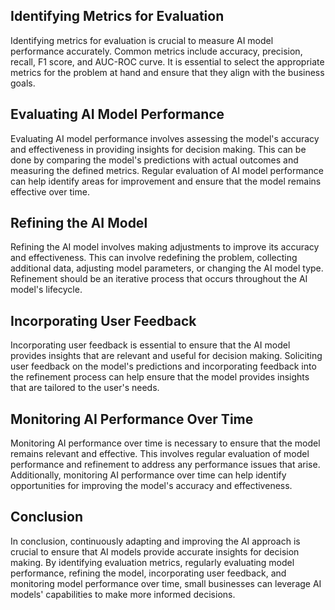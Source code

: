 

Identifying Metrics for Evaluation
----------------------------------

Identifying metrics for evaluation is crucial to measure AI model performance accurately. Common metrics include accuracy, precision, recall, F1 score, and AUC-ROC curve. It is essential to select the appropriate metrics for the problem at hand and ensure that they align with the business goals.

Evaluating AI Model Performance
-------------------------------

Evaluating AI model performance involves assessing the model's accuracy and effectiveness in providing insights for decision making. This can be done by comparing the model's predictions with actual outcomes and measuring the defined metrics. Regular evaluation of AI model performance can help identify areas for improvement and ensure that the model remains effective over time.

Refining the AI Model
---------------------

Refining the AI model involves making adjustments to improve its accuracy and effectiveness. This can involve redefining the problem, collecting additional data, adjusting model parameters, or changing the AI model type. Refinement should be an iterative process that occurs throughout the AI model's lifecycle.

Incorporating User Feedback
---------------------------

Incorporating user feedback is essential to ensure that the AI model provides insights that are relevant and useful for decision making. Soliciting user feedback on the model's predictions and incorporating feedback into the refinement process can help ensure that the model provides insights that are tailored to the user's needs.

Monitoring AI Performance Over Time
-----------------------------------

Monitoring AI performance over time is necessary to ensure that the model remains relevant and effective. This involves regular evaluation of model performance and refinement to address any performance issues that arise. Additionally, monitoring AI performance over time can help identify opportunities for improving the model's accuracy and effectiveness.

Conclusion
----------

In conclusion, continuously adapting and improving the AI approach is crucial to ensure that AI models provide accurate insights for decision making. By identifying evaluation metrics, regularly evaluating model performance, refining the model, incorporating user feedback, and monitoring model performance over time, small businesses can leverage AI models' capabilities to make more informed decisions.
